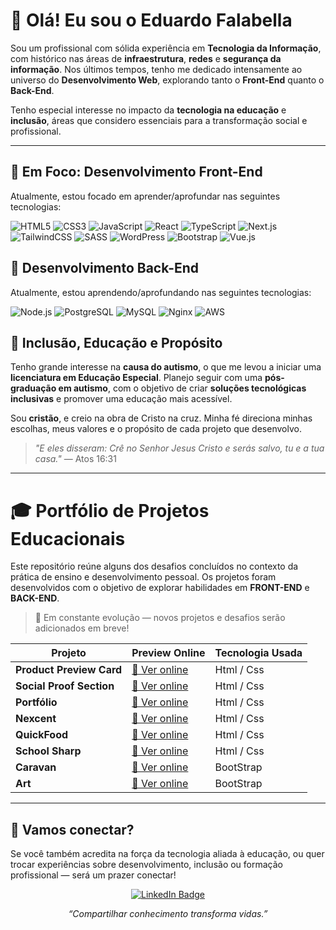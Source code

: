 # 👋 Olá! Eu sou o Eduardo Falabella

Sou um profissional com sólida experiência em **Tecnologia da Informação**, com histórico nas áreas de **infraestrutura**, **redes** e **segurança da informação**. Nos últimos tempos, tenho me dedicado intensamente ao universo do **Desenvolvimento Web**, explorando tanto o **Front-End** quanto o **Back-End**.

Tenho especial interesse no impacto da **tecnologia na educação** e **inclusão**, áreas que considero essenciais para a transformação social e profissional.

---

## 🎯 Em Foco: Desenvolvimento Front-End

Atualmente, estou focado em aprender/aprofundar nas seguintes tecnologias:

![HTML5](https://img.shields.io/badge/-HTML5-E34F26?style=flat-square&logo=html5&logoColor=white)
![CSS3](https://img.shields.io/badge/-CSS3-1572B6?style=flat-square&logo=css3)
![JavaScript](https://img.shields.io/badge/-JavaScript-F7DF1E?style=flat-square&logo=javascript&logoColor=black)
![React](https://img.shields.io/badge/-React-61DAFB?style=flat-square&logo=react&logoColor=black)
![TypeScript](https://img.shields.io/badge/-TypeScript-3178C6?style=flat-square&logo=typescript&logoColor=white)
![Next.js](https://img.shields.io/badge/-Next.js-000000?style=flat-square&logo=nextdotjs)
![TailwindCSS](https://img.shields.io/badge/-TailwindCSS-38B2AC?style=flat-square&logo=tailwind-css)
![SASS](https://img.shields.io/badge/-SASS-CC6699?style=flat-square&logo=sass&logoColor=white)
![WordPress](https://img.shields.io/badge/-WordPress-21759B?style=flat-square&logo=wordpress)
![Bootstrap](https://img.shields.io/badge/-Bootstrap-7952B3?style=flat-square&logo=bootstrap&logoColor=white)
![Vue.js](https://img.shields.io/badge/-Vue.js-4FC08D?style=flat-square&logo=vue.js&logoColor=white)

## 🔧 Desenvolvimento Back-End

Atualmente, estou aprendendo/aprofundando nas seguintes tecnologias:

![Node.js](https://img.shields.io/badge/-Node.js-339933?style=flat-square&logo=node.js&logoColor=white)
![PostgreSQL](https://img.shields.io/badge/-PostgreSQL-4169E1?style=flat-square&logo=postgresql&logoColor=white)
![MySQL](https://img.shields.io/badge/-MySQL-4479A1?style=flat-square&logo=mysql&logoColor=white)
![Nginx](https://img.shields.io/badge/-Nginx-009639?style=flat-square&logo=nginx&logoColor=white)
![AWS](https://img.shields.io/badge/-AWS-FF9900?style=flat-square&logo=amazonaws&logoColor=white)


## 💙 Inclusão, Educação e Propósito

Tenho grande interesse na **causa do autismo**, o que me levou a iniciar uma **licenciatura em Educação Especial**. Planejo seguir com uma **pós-graduação em autismo**, com o objetivo de criar **soluções tecnológicas inclusivas** e promover uma educação mais acessível.

Sou **cristão**, e creio na obra de Cristo na cruz. Minha fé direciona minhas escolhas, meus valores e o propósito de cada projeto que desenvolvo.
> _"E eles disseram: Crê no Senhor Jesus Cristo e serás salvo, tu e a tua casa."_ — Atos 16:31

---

# 🎓 Portfólio de Projetos Educacionais

Este repositório reúne alguns dos desafios concluídos no contexto da prática de ensino e desenvolvimento pessoal. Os projetos foram desenvolvidos com o objetivo de explorar habilidades em **FRONT-END** e **BACK-END**.
> 🚀 Em constante evolução — novos projetos e desafios serão adicionados em breve!

| Projeto                     | Preview Online                                                                 | Tecnologia Usada                                                               |
|----------------------------|----------------------------------------------------------------------------------|------------------------------------------------------------------------------|
| **Product Preview Card**   | [🔗 Ver online](https://edufalabella.github.io/01-qr-code-component-main/)       | Html / Css      |
| **Social Proof Section**   | [🔗 Ver online](https://edufalabella.github.io/social-proof-section-master/)     | Html / Css      |
| **Portfólio**   | [🔗 Ver online](https://edufalabella.github.io/portfolio-html-css/)      | Html / Css      |
| **Nexcent**   | [🔗 Ver online](https://edufalabella.github.io/Nexcent/)      | Html / Css      |
| **QuickFood**   | [🔗 Ver online](https://edufalabella.github.io/QUICKFOOD/)      | Html / Css      |
| **School Sharp**   | [🔗 Ver online](https://edufalabella.github.io/school-sharp/)      | Html / Css      |
| **Caravan**   | [🔗 Ver online](https://edufalabella.github.io/caravan/)     | BootStrap       |
| **Art**   | [🔗 Ver online](https://edufalabella.github.io/arte-bootstrap/)     | BootStrap       |


---

## 🤝 Vamos conectar?

Se você também acredita na força da tecnologia aliada à educação, ou quer trocar experiências sobre desenvolvimento, inclusão ou formação profissional — será um prazer conectar!
<p align="center">
  <a href="https://www.linkedin.com/in/falabellaeduardo/" target="_blank">
    <img src="https://img.shields.io/badge/-LinkedIn-0A66C2?style=for-the-badge&logo=linkedin&logoColor=white" alt="LinkedIn Badge"/>
  </a>
</p>

<p align="center">
  <i>“Compartilhar conhecimento transforma vidas.”</i>
</p>
